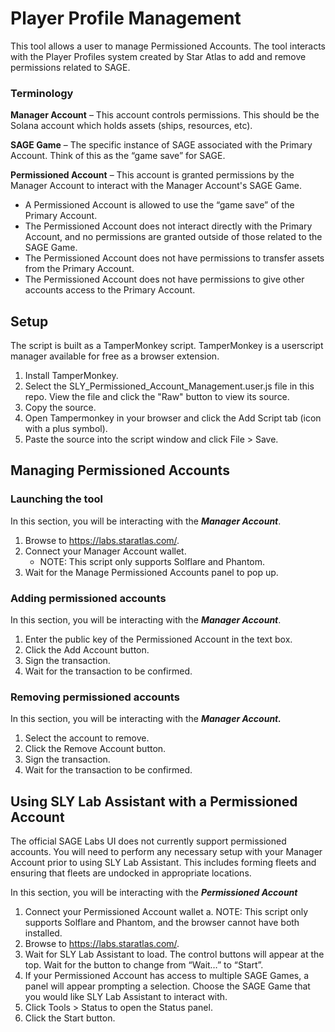 # Player Profile Management
This tool allows a user to manage Permissioned Accounts. The tool interacts with the Player Profiles system created by Star Atlas to add and remove permissions related to SAGE.

### Terminology
**Manager Account** – This account controls permissions. This should be the Solana account which holds assets (ships, resources, etc).

**SAGE Game** – The specific instance of SAGE associated with the Primary Account. Think of this as the “game save” for SAGE.

**Permissioned Account** – This account is granted permissions by the Manager Account to interact with the Manager Account's SAGE Game.
* A Permissioned Account is allowed to use the “game save” of the Primary Account.
* The Permissioned Account does not interact directly with the Primary Account, and no permissions are granted outside of those related to the SAGE Game.
* The Permissioned Account does not have permissions to transfer assets from the Primary Account.
* The Permissioned Account does not have permissions to give other accounts access to the Primary Account.


## Setup
The script is built as a TamperMonkey script. TamperMonkey is a userscript manager available for free as a browser extension.
1.	Install TamperMonkey.
2.	Select the SLY_Permissioned_Account_Management.user.js file in this repo. View the file and click the "Raw" button to view its source.
3.	Copy the source.
4.	Open Tampermonkey in your browser and click the Add Script tab (icon with a plus symbol).
5.	Paste the source into the script window and click File > Save.

## Managing Permissioned Accounts

### Launching the tool
In this section, you will be interacting with the ***Manager Account***.

1.	Browse to https://labs.staratlas.com/.
2.	Connect your Manager Account wallet.
    * NOTE: This script only supports Solflare and Phantom.
3.	Wait for the Manage Permissioned Accounts panel to pop up.

### Adding permissioned accounts
In this section, you will be interacting with the ***Manager Account***.

1.	Enter the public key of the Permissioned Account in the text box.
2.	Click the Add Account button.
3.	Sign the transaction.
4.	Wait for the transaction to be confirmed.

### Removing permissioned accounts
In this section, you will be interacting with the ***Manager Account.***

1.	Select the account to remove.
2.	Click the Remove Account button.
3.	Sign the transaction.
4.	Wait for the transaction to be confirmed.

## Using SLY Lab Assistant with a Permissioned Account
The official SAGE Labs UI does not currently support permissioned accounts. You will need to perform any necessary setup with your Manager Account prior to using SLY Lab Assistant. This includes forming fleets and ensuring that fleets are undocked in appropriate locations.

In this section, you will be interacting with the ***Permissioned Account***

1.	Connect your Permissioned Account wallet
a.	NOTE: This script only supports Solflare and Phantom, and the browser cannot have both installed.
2.	Browse to https://labs.staratlas.com/.
3.	Wait for SLY Lab Assistant to load. The control buttons will appear at the top. Wait for the button to change from “Wait…” to “Start”.
4.	If your Permissioned Account has access to multiple SAGE Games, a panel will appear prompting a selection. Choose the SAGE Game that you would like SLY Lab Assistant to interact with.
5.	Click Tools > Status to open the Status panel.
6.	Click the Start button.
